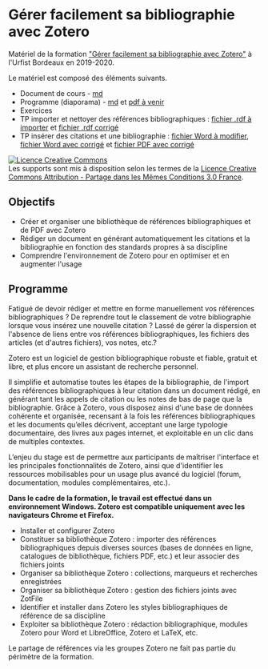 # Gérer facilement sa bibliographie avec Zotero

Matériel de la formation ["Gérer facilement sa bibliographie avec Zotero"](https://sygefor.reseau-urfist.fr/#/training/8036/8943) à l'Urfist Bordeaux en 2019-2020.

Le matériel est composé des éléments suivants.


* Document de cours - [md](https://github.com/fflamerie/zotero_gerer_biblio/blob/master/content/2019_gerer_biblio_zotero_cours.md) 
* Programme (diaporama) - [md](https://github.com/fflamerie/zotero_gerer_biblio/blob/master/content/2019_gerer_biblio_zotero_prog.md) et [pdf à venir](https://github.com/fflamerie/zotero_gerer_biblio/blob/master/content/2019_gerer_biblio_zotero_prog.pdf)
* Exercices
 * TP importer et nettoyer des références bibliographiques : [fichier .rdf à importer](https://github.com/fflamerie/zotero_gerer_biblio/blob/master/content/gerer_biblio_zotero_tp_import.rdf) et [fichier .rdf corrigé](https://github.com/fflamerie/zotero_gerer_biblio/blob/master/content/gerer_biblio_zotero_tp_import_COR.rdf)
* TP insérer des citations et une bibliographie : [fichier Word à modifier](https://github.com/fflamerie/zotero_gerer_biblio/blob/master/content/gerer_biblio_zotero_tp_redac.docx), [fichier Word avec corrigé](https://github.com/fflamerie/zotero_gerer_biblio/blob/master/content/gerer_biblio_zotero_tp_redac_COR.docx) et [fichier PDF avec corrigé](https://github.com/fflamerie/zotero_gerer_biblio/blob/master/content/gerer_biblio_zotero_tp_redac_COR.pdf)

<a rel="license" href="http://creativecommons.org/licenses/by-sa/3.0/fr/"><img alt="Licence Creative Commons" style="border-width:0" src="https://i.creativecommons.org/l/by-sa/3.0/fr/88x31.png" /></a><br />Les supports sont mis à disposition selon les termes de la <a rel="license" href="http://creativecommons.org/licenses/by-sa/3.0/fr/">Licence Creative Commons Attribution -  Partage dans les Mêmes Conditions 3.0 France</a>.


## Objectifs

* Créer et organiser une bibliothèque de références bibliographiques et de PDF avec Zotero
* Rédiger un document en générant automatiquement les citations et la bibliographie en fonction des standards propres à sa discipline
* Comprendre l'environnement de Zotero pour en optimiser et en augmenter l'usage

## Programme

Fatigué de devoir rédiger et mettre en forme manuellement vos références bibliographiques ? De reprendre tout le classement de votre bibliographie lorsque vous insérez une nouvelle citation ? Lassé de gérer la dispersion et l'absence de liens entre vos références bibliographiques, les fichiers des articles (et d'autres fichiers), vos notes, etc.?

Zotero est un logiciel de gestion bibliographique robuste et fiable, gratuit et libre, et plus encore un assistant de recherche personnel.

Il simplifie et automatise toutes les étapes de la bibliographie, de l'import des références bibliographiques à leur citation dans un document rédigé, en générant tant les appels de citation ou les notes de bas de page que la bibliographie. Grâce à Zotero, vous disposez ainsi d'une base de données cohérente et organisée, recensant à la fois les références bibliographiques et les documents qu’elles décrivent, acceptant une large typologie documentaire, des livres aux pages internet, et exploitable en un clic dans de multiples contextes.

L’enjeu du stage est de permettre aux participants de maîtriser l'interface et les principales fonctionnalités de Zotero, ainsi que d'identifier les ressources mobilisables pour un usage plus avancé du logiciel (forum, documentation, modules complémentaires, etc.).

**Dans le cadre de la formation, le travail est effectué dans un environnement Windows. Zotero est compatible uniquement avec les navigateurs Chrome et Firefox.**

* Installer et configurer Zotero
* Constituer sa bibliothèque Zotero : importer des références bibliographiques depuis diverses sources (bases de données en ligne, catalogues de bibliothèque, fichiers PDF, etc.) et leur associer des fichiers joints
* Organiser sa bibliothèque Zotero : collections, marqueurs et recherches enregistrées
* Organiser sa bibliothèque Zotero : gestion des fichiers joints avec ZotFile
* Identifier et installer dans Zotero les styles bibliographiques de référence de sa discipline
* Exploiter sa bibliothèque Zotero : rédaction bibliographique, modules Zotero pour Word et LibreOffice, Zotero et LaTeX, etc.

Le partage de références via les groupes Zotero ne fait pas partie du périmètre de la formation.
